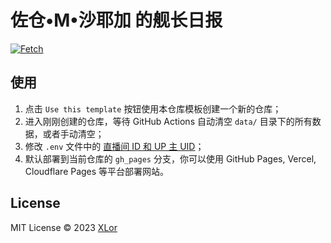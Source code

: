 # 佐仓•M•沙耶加 的舰长日报

[![Fetch](https://github.com/zthao/LM-Captain/actions/workflows/fetch.yml/badge.svg)](https://github.com/zthao/LM-Captain/actions/workflows/fetch.yml)

## 使用

1. 点击 `Use this template` 按钮使用本仓库模板创建一个新的仓库；
2. 进入刚刚创建的仓库，等待 GitHub Actions 自动清空 `data/` 目录下的所有数据，或者手动清空；
3. 修改 `.env` 文件中的 [直播间 ID 和 UP 主 UID](https://github.com/zthao/LM-Captain/blob/main/.env)；
4. 默认部署到当前仓库的 `gh_pages` 分支，你可以使用 GitHub Pages, Vercel, Cloudflare Pages 等平台部署网站。

## License

MIT License © 2023 [XLor](https://github.com/yjl9903)
